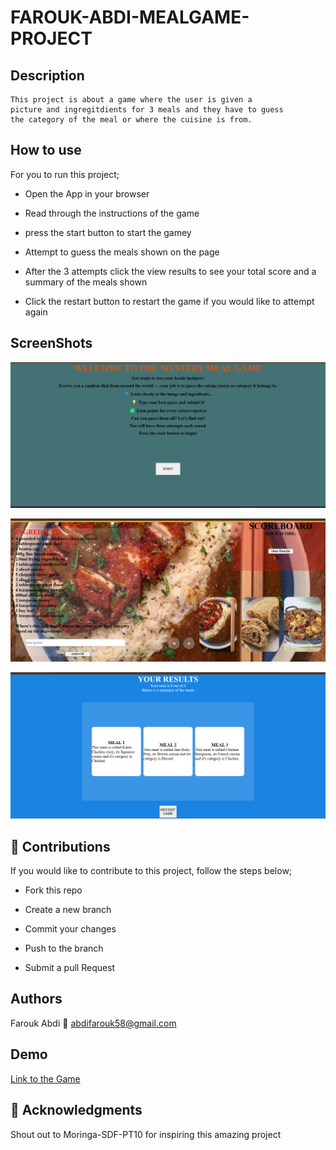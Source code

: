 # FAROUK-ABDI-MEALGAME-PROJECT

## Description

    This project is about a game where the user is given a
    picture and ingregitdients for 3 meals and they have to guess
    the category of the meal or where the cuisine is from.

## How to use

  For you to run this project;

- Open the App in your browser

- Read through the instructions of the game

- press the start button to start the gamey

- Attempt to guess the meals shown on the page

- After the 3 attempts click the view results to see your total score and a summary of the meals shown

- Click the restart button to restart the game if you would like to attempt again

## ScreenShots

![alt text](</Assets/Screenshot 2025-04-18 081249.png>)

![alt text](</Assets/Screenshot 2025-04-18 193719.png>)

![alt text](</Assets/Screenshot 2025-04-18 193732.png>)

## :hammer: Contributions

If you would like to contribute to this project, follow the steps below;

- Fork this repo

- Create a new branch

- Commit your changes

- Push to the branch

- Submit a pull Request

## Authors

Farouk Abdi
:email: abdifarouk58@gmail.com

  ## Demo

  [Link to the Game](https://moringa-sdf-pt10.github.io/Farouk-Abdi-meal-project)

## :handshake: Acknowledgments

 Shout out to Moringa-SDF-PT10 for inspiring this amazing project
